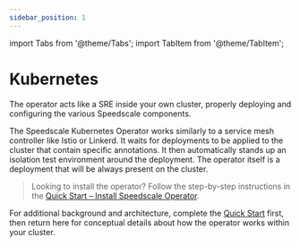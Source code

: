 ```yaml
---
sidebar_position: 1
---
```


import Tabs from '@theme/Tabs';
import TabItem from '@theme/TabItem';

# Kubernetes

The operator acts like a SRE inside your own cluster, properly deploying and
configuring the various Speedscale components.

The Speedscale Kubernetes Operator works similarly to a service mesh controller
like Istio or Linkerd. It waits for deployments to be applied to the cluster
that contain specific annotations. It then automatically stands up an isolation
test environment around the deployment. The operator itself is a deployment
that will be always present on the cluster.

> Looking to install the operator? Follow the step-by-step instructions in the
> [Quick Start – Install Speedscale Operator](../../quick-start.md#install-speedscale-operator-optional).

For additional background and architecture, complete the [Quick Start](../../quick-start.md) first, then return here for conceptual details about how the operator works within your cluster.

